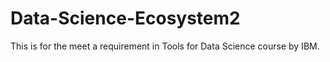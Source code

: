 # Data-Science-Ecosystem2
This is for the meet a requirement in Tools for Data Science course by IBM.
